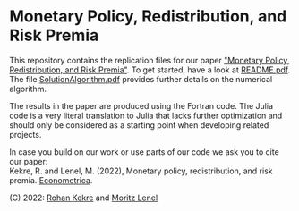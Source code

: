 # Monetary Policy, Redistribution, and Risk Premia

This repository contains the replication files for our paper ["Monetary Policy, Redistribution, and Risk Premia"](https://drive.google.com/file/d/1oNIdn9kqBCfqL6fdTK2S6aIqaUqVeUN6/view?usp=sharing). To get started, have a look at [README.pdf](https://github.com/KekreLenel/MPR/blob/main/README.pdf). The file [SolutionAlgorithm.pdf](https://github.com/KekreLenel/MPR/blob/main/SolutionAlgorithm.pdf) provides further details on the numerical algorithm. 

The results in the paper are produced using the Fortran code. The Julia code is a very literal translation to Julia that lacks further optimization and should only be considered as a starting point when developing related projects.

In case you build on our work or use parts of our code we ask you to cite our paper:  
Kekre, R. and Lenel, M. (2022), Monetary policy, redistribution, and risk premia. [Econometrica](https://onlinelibrary.wiley.com/doi/full/10.3982/ECTA18014).

(C) 2022: [Rohan Kekre](https://sites.google.com/site/rohankekre/) and [Moritz Lenel](https://sites.google.com/site/moritzlenel)
